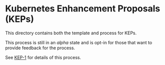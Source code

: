 # Kubernetes Enhancement Proposals (KEPs)

This directory contains both the template and process for KEPs.

This process is still in an _alpha_ state and is opt-in for those that want to provide feedback for the process.

See [KEP-1](1-kubernetes-enhancement-proposal-process.md) for details of this process.